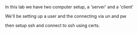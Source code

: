 In this lab we have two computer setup, a 'server' and  a 'client'

We'll be setting up a user and the connecting via un and pw

then setup ssh and connect to ssh using certs.
